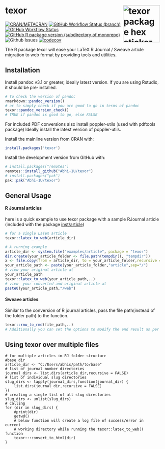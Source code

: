 
<!-- README.md is generated from README.Rmd. Please edit that file -->

# texor <a href='https://abhi-1u.github.io/texor/'><img src='https://abhi-1u.github.io/template_samples/img/texor-hex-sticker.png' align="right" alt="texor package hex sticker with icons showing transistion from PDF documents to web pages." width="120" /></a>

<!-- badges: start -->

[![CRAN/METACRAN](https://img.shields.io/cran/v/texor?color=blue&style=for-the-badge)](https://cran.r-project.org/package=texor)
[![GitHub Workflow Status
(branch)](https://img.shields.io/github/actions/workflow/status/Abhi-1U/texor/pkg_down.yaml?branch=main&label=pkgdown&style=for-the-badge)](https://github.com/Abhi-1U/texor/actions/workflows/pkg_down.yaml)
[![GitHub Workflow
Status](https://img.shields.io/github/actions/workflow/status/Abhi-1U/texor/cmdcheck.yaml?branch=main&label=R-CMD-CHECK&style=for-the-badge)](https://github.com/Abhi-1U/texor/actions/workflows/cmdcheck.yaml)
[![GitHub R package version (subdirectory of
monorepo)](https://img.shields.io/github/r-package/v/Abhi-1U/texor?filename=DESCRIPTION&label=texor&logo=github&color=navy&style=for-the-badge)](https://github.com/Abhi-1U/texor/blob/master/DESCRIPTION)
![Github
Issues](https://img.shields.io/github/issues/Abhi-1U/texor?color=orange&logo=github&logoColor=&style=for-the-badge)
[![codecov](https://img.shields.io/codecov/c/gh/Abhi-1U/texor?style=for-the-badge&logo=codecov)](https://codecov.io/gh/Abhi-1U/texor)
<!-- badges: end -->

The R package texor will ease your LaTeX R Journal / Sweave article
migration to web format by providing tools and utilities.

## Installation

Install pandoc v3.1 or greater, ideally latest version. If you are using
Rstudio, it should be pre-installed.

``` r
# To check the version of pandoc
rmarkdown::pandoc_version()
# or to simply check if you are good to go in terms of pandoc
texor::pandoc_version_check()
# TRUE if pandoc is good to go, else FALSE
```

For included PDF conversions also install poppler-utils (used with
pdftools package) Ideally install the latest version of poppler-utils.

Install the mainline version from CRAN with:

``` r
install.packages('texor')
```

Install the development version from GitHub with:

``` r
# install.packages("remotes")
remotes::install_github("Abhi-1U/texor")
# install.packages("pak")
pak::pak("Abhi-1U/texor")
```

## General Usage

#### R Journal articles

here is a quick example to use texor package with a sample RJournal
article (included with the package
[inst/article](https://github.com/Abhi-1U/texor/tree/master/inst/examples/article))

``` r
# for a single LaTeX article 
texor::latex_to_web(article_dir)
```

``` r
# A running example
article_dir <- system.file("examples/article", package = "texor")
dir.create(your_article_folder <- file.path(tempdir(), "tempdir"))
x <- file.copy(from = article_dir, to = your_article_folder,recursive = TRUE,)
your_article_path <- paste(your_article_folder,"article",sep="/")
# view your original article at
your_article_path
texor::latex_to_web(your_article_path,..)
# view  your converted and original article at
paste0(your_article_path,"/web")
```

#### Sweave articles

Similar to the conversion of R journal articles, pass the file
path(instead of the folder path) to the function.

``` r
texor::rnw_to_rmd(file_path,..) 
# Additionally you can set the options to modify the end result as per your needs.
```

## Using texor over multiple files

    # for multiple articles in RJ folder structure
    #base dir 
    article_dir <- "C:/Users/abhis/path/to/base"
    # list of journal number directories
    journal_dirs <- list.dirs(article_dir,recursive = FALSE)
    # list of individual slug directories
    slug_dirs <- lapply(journal_dirs,function(journal_dir) {
        list.dirs(journal_dir,recursive = FALSE)
    })
    # creating a single list of all slug directories
    slug_dirs <- unlist(slug_dirs)
    # Calling 
    for (dir in slug_dirs) {
        #print(dir)
        getwd()
        # below function will create a log file of success/error in current
        # working directory while running the texor::latex_to_web() function
        texor:::convert_to_html(dir)
    }
